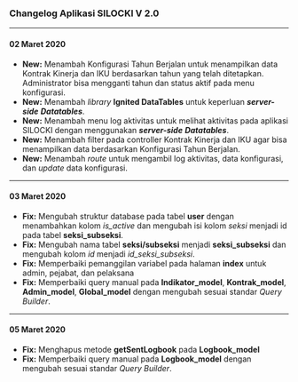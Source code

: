 ### **Changelog Aplikasi SILOCKI V 2.0**

---
#### 02 Maret 2020
-   **New:** Menambah Konfigurasi Tahun Berjalan untuk menampilkan data Kontrak Kinerja dan IKU berdasarkan tahun yang telah ditetapkan. Administrator bisa mengganti tahun dan status aktif pada menu konfigurasi.
-   **New:** Menambah *library* **Ignited DataTables** untuk keperluan ***server-side*** ***Datatables***.
-   **New:** Menambah menu log aktivitas untuk melihat aktivitas pada aplikasi SILOCKI dengan menggunakan ***server-side*** ***Datatables***.
-   **New:** Menambah filter pada controller Kontrak Kinerja dan IKU agar bisa menampilkan data berdasarkan Konfigurasi Tahun Berjalan.
-   **New:** Menambah *route* untuk mengambil log aktivitas, data konfigurasi, dan *update* data konfigurasi.

---

#### 03 Maret 2020
-   **Fix:** Mengubah struktur database pada tabel **user** dengan menambahkan kolom *is_active* dan mengubah isi kolom *seksi* menjadi id pada tabel **seksi_subseksi**.
-   **Fix:** Mengubah nama tabel **seksi/subseksi** menjadi **seksi_subseksi** dan mengubah kolom *id* menjadi *id_seksi_subseksi*.
-   **Fix:** Memperbaiki pemanggilan variabel pada halaman **index** untuk admin, pejabat, dan pelaksana
-   **Fix:** Memperbaiki query manual pada **Indikator_model**, **Kontrak_model**, **Admin_model**, **Global_model** dengan mengubah sesuai standar *Query Builder*.

---

#### 05 Maret 2020
- **Fix:** Menghapus metode **getSentLogbook** pada **Logbook_model**  
- **Fix:** Memperbaiki query manual pada **Logbook_model** dengan mengubah sesuai standar *Query Builder*.